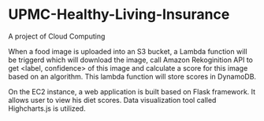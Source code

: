 # UPMC-Healthy-Living-Insurance
A project of Cloud Computing

When a food image is uploaded into an S3 bucket, a Lambda function will be triggerd which will download the image, call Amazon Rekoginition API to get <label, confidence> of this image and calculate a score for this image based on an algorithm. This lambda function will store scores in DynamoDB.

On the EC2 instance, a web application is built based on Flask framework. It allows user to view his diet scores. Data visualization tool called Highcharts.js is utilized. 
